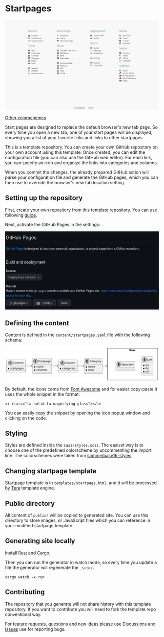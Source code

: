 # Startpages

![Preview](_docs/colorschemes/base16-default-light.png)

[Other colorschemes](_docs/colorschemes.md)

Start pages are designed to replace the default browser's new tab page. So
every time you open a new tab, one of your start pages will be displayed,
showing you a list of your favorite links and links to other startpages.

This is a template repository. You can create your own GitHub repository on
your own account using this template. Once created, you can edit the
configuration file (you can also use the GitHub web editor). For each link, you
can specify an icon and organize the links into categories and columns.

When you commit the changes, the already prepared GitHub action will parse your
configuration file and generate the GitHub pages, which you can then use to
override the browser's new tab location setting.

## Setting up the repository

First, create your own repository from this template repository. You can use
following
[guide](https://docs.github.com/en/repositories/creating-and-managing-repositories/creating-a-repository-from-a-template).

Next, activate the GitHub Pages in the settings:

![Deploy from branch / gh-pages / root](_docs/github-pages-settings.png)

## Defining the content

Content is defined in the `content/startpages.yaml` file with the following
schema:

![Content hierarchy](_docs/content-schema.svg)

By default, the icons come from [Font
Awesome](https://fontawesome.com/search?o=r&m=free&f=brands) and for easier
copy-paste it uses the whole snippet in the format:

```
<i class="fa-solid fa-magnifying-glass"></i>
```

You can easily copy the snippet by opening the icon popup window and clicking
on the code.

## Styling

Styles are defined inside the `sass/styles.scss`. The easiest way is to choose
one of the predefined colorscheme by uncommenting the import line. The
colorschemes were taken from
[samme/base16-styles](https://github.com/samme/base16-styles).

## Changing startpage template

Startpage template is in `templates/startpage.html`, and it will be processed by
[Tera](https://tera.netlify.app/) template engine.

## Public directory

All content of `public/` will be copied to generated site. You can use this
directory to store images, or JavaScript files which you can reference in your
modified startpage template.

## Generating site locally

Install [Rust and Cargo](https://www.rust-lang.org/tools/install).

Then you can run the generator in watch mode, so every time you update a file
the generator will regenerate the `_site/`.

```
cargo watch -x run
```

## Contributing

The repository that you generate will not share history with this template
repository. If you want to contribute you will need to fork the template repo
conventional way.

For feature requests, questions and new ideas please use
[Discussions](https://github.com/PrimaMateria/startpages-template/discussions)
and [Issues](https://github.com/PrimaMateria/startpages-template/issues) use
for reporting bugs.
